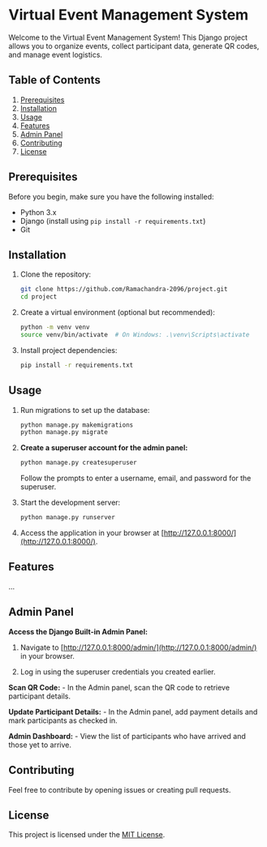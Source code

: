# Virtual Event Management System

Welcome to the Virtual Event Management System! This Django project allows you to organize events, collect participant data, generate QR codes, and manage event logistics.

## Table of Contents

1. [Prerequisites](#prerequisites)
2. [Installation](#installation)
3. [Usage](#usage)
4. [Features](#features)
5. [Admin Panel](#admin-panel)
6. [Contributing](#contributing)
7. [License](#license)

## Prerequisites

Before you begin, make sure you have the following installed:

- Python 3.x
- Django (install using `pip install -r requirements.txt`)
- Git

## Installation

1. Clone the repository:

    ```bash
    git clone https://github.com/Ramachandra-2096/project.git
    cd project
    ```

2. Create a virtual environment (optional but recommended):

    ```bash
    python -m venv venv
    source venv/bin/activate  # On Windows: .\venv\Scripts\activate
    ```

3. Install project dependencies:

    ```bash
    pip install -r requirements.txt
    ```

## Usage

1. Run migrations to set up the database:

    ```bash
    python manage.py makemigrations
    python manage.py migrate
    ```

2. **Create a superuser account for the admin panel:**

    ```bash
    python manage.py createsuperuser
    ```

    Follow the prompts to enter a username, email, and password for the superuser.

3. Start the development server:

    ```bash
    python manage.py runserver
    ```

4. Access the application in your browser at [http://127.0.0.1:8000/](http://127.0.0.1:8000/).

## Features

...

## Admin Panel

**Access the Django Built-in Admin Panel:**

1. Navigate to [http://127.0.0.1:8000/admin/](http://127.0.0.1:8000/admin/) in your browser.

2. Log in using the superuser credentials you created earlier.

**Scan QR Code:**
    - In the Admin panel, scan the QR code to retrieve participant details.

**Update Participant Details:**
    - In the Admin panel, add payment details and mark participants as checked in.

**Admin Dashboard:**
    - View the list of participants who have arrived and those yet to arrive.

## Contributing

Feel free to contribute by opening issues or creating pull requests.

## License

This project is licensed under the [MIT License](LICENSE).
